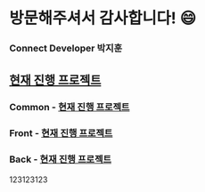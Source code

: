 # 방문해주셔서 감사합니다! 😄  

### Connect Developer 박지훈  


[현재 진행 프로젝트](https://github.com/users/HeroNoah/projects/5)
--------------------

### Common - [현재 진행 프로젝트](https://github.com/users/HeroNoah/projects/5)

### Front - [현재 진행 프로젝트](https://github.com/users/HeroNoah/projects/5)

### Back - [현재 진행 프로젝트](https://github.com/users/HeroNoah/projects/5)


<!--
**HeroNoah/heronoah** is a ✨ _special_ ✨ repository because its `README.md` (this file) appears on your GitHub profile.

Here are some ideas to get you started:

- 🔭 I’m currently working on ...
- 🌱 I’m currently learning ...
- 👯 I’m looking to collaborate on ...
- 🤔 I’m looking for help with ...
- 💬 Ask me about ...
- 📫 How to reach me: ...
- 😄 Pronouns: ...
- ⚡ Fun fact: ...
-->

123123123
